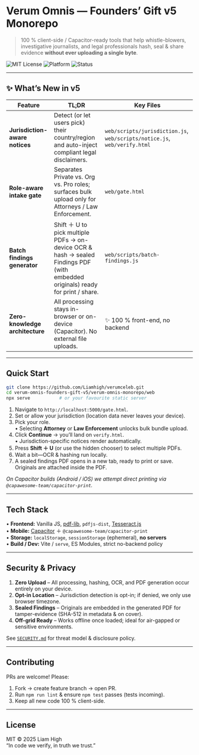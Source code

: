 # Verum Omnis ― Founders’ Gift v5 Monorepo

> 100 % client-side / Capacitor-ready tools that help whistle-blowers, investigative journalists, and legal professionals hash, seal & share evidence **without ever uploading a single byte**.

![MIT License](https://img.shields.io/badge/license-MIT-blue.svg)
![Platform](https://img.shields.io/badge/platform-Web%20%26%20Capacitor-green)
![Status](https://img.shields.io/badge/status-Alpha-orange)

---

## ✨ What’s New in v5

| Feature | TL;DR | Key Files |
|---------|-------|-----------|
| **Jurisdiction-aware notices** | Detect (or let users pick) their country/region and auto-inject compliant legal disclaimers. | `web/scripts/jurisdiction.js`, `web/scripts/notice.js`, `web/verify.html` |
| **Role-aware intake gate** | Separates Private vs. Org vs. Pro roles; surfaces bulk upload only for Attorneys / Law Enforcement. | `web/gate.html` |
| **Batch findings generator** | Shift ＋ U to pick multiple PDFs → on-device OCR & hash → sealed Findings PDF (with embedded originals) ready for print / share. | `web/scripts/batch-findings.js` |
| **Zero-knowledge architecture** | All processing stays in-browser or on-device (Capacitor). No external file uploads. | ✨ 100 % front-end, no backend |

---

## Quick Start

```bash
git clone https://github.com/Liamhigh/verumceleb.git
cd verum-omnis-founders-gift-v5/verum-omnis-monorepo/web
npx serve           # or your favourite static server
```

1. Navigate to `http://localhost:5000/gate.html`.
2. Set or allow your jurisdiction (location data never leaves your device).
3. Pick your role.  
   • Selecting **Attorney** or **Law Enforcement** unlocks bulk bundle upload.  
4. Click **Continue** → you’ll land on `verify.html`.  
   • Jurisdiction-specific notices render automatically.  
5. Press **Shift ＋ U** (or use the hidden chooser) to select multiple PDFs.  
6. Wait a bit—OCR & hashing run locally.  
7. A sealed findings PDF opens in a new tab, ready to print or save. Originals are attached inside the PDF.

_On Capacitor builds (Android / iOS) we attempt direct printing via `@capawesome-team/capacitor-print`._

---

## Tech Stack

• **Frontend:** Vanilla JS, [pdf-lib](https://github.com/Hopding/pdf-lib), `pdfjs-dist`, [Tesseract.js](https://github.com/naptha/tesseract.js)  
• **Mobile:** [Capacitor](https://capacitorjs.com/) ＋ `@capawesome-team/capacitor-print`  
• **Storage:** `localStorage`, `sessionStorage` (ephemeral), **no servers**  
• **Build / Dev:** Vite / `serve`, ES Modules, strict no-backend policy  

---

## Security & Privacy

1. **Zero Upload** – All processing, hashing, OCR, and PDF generation occur entirely on your device.  
2. **Opt-in Location** – Jurisdiction detection is opt-in; if denied, we only use browser timezone.  
3. **Sealed Findings** – Originals are embedded in the generated PDF for tamper-evidence (SHA-512 in metadata & on cover).  
4. **Off-grid Ready** – Works offline once loaded; ideal for air-gapped or sensitive environments.  

See [`SECURITY.md`](./SECURITY.md) for threat model & disclosure policy.

---

## Contributing

PRs are welcome! Please:

1. Fork → create feature branch → open PR.  
2. Run `npm run lint` & ensure `npm test` passes (tests incoming).  
3. Keep all new code 100 % client-side.  

---

## License

MIT © 2025 Liam High  
“In code we verify, in truth we trust.”
